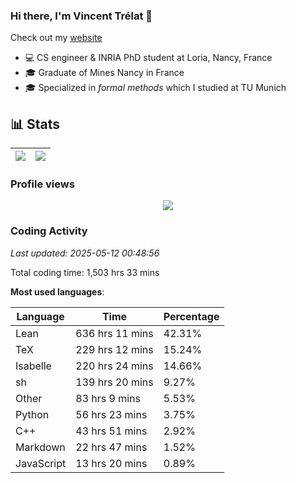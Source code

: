 ### Hi there, I'm Vincent Trélat 👋

Check out my [website](https://vtrelat.github.io)

-   💻 CS engineer & INRIA PhD student at Loria, Nancy, France
-   🎓 Graduate of Mines Nancy in France
-   🎓 Specialized in _formal methods_ which I studied at TU Munich

## 📊 **Stats**

| <img align="center" src="https://readme-stats.clckblog.space/api?username=VTrelat&show_icons=true&include_all_commits=true&theme=tokyonight&hide_border=true" /> | <img align="center" src="https://readme-stats.clckblog.space/api/top-langs/?username=VTrelat&layout=compact&theme=tokyonight&hide_border=true" /> |
| ---------------------------------------------------------------------------------------------------------------------------------------------------------------- | ------------------------------------------------------------------------------------------------------------------------------------------------- |

### Profile views

<p align="center">
 <img src="https://profile-counter.glitch.me/VTrelat/count.svg" />
</p>

<!--automations-->
### Coding Activity
_Last updated: 2025-05-12 00:48:56_

Total coding time: 1,503 hrs 33 mins

**Most used languages**:

| Language | Time | Percentage |
| ------------- | ------------- | ------------- |
| Lean | 636 hrs 11 mins | 42.31% |
| TeX | 229 hrs 12 mins | 15.24% |
| Isabelle | 220 hrs 24 mins | 14.66% |
| sh | 139 hrs 20 mins | 9.27% |
| Other | 83 hrs 9 mins | 5.53% |
| Python | 56 hrs 23 mins | 3.75% |
| C++ | 43 hrs 51 mins | 2.92% |
| Markdown | 22 hrs 47 mins | 1.52% |
| JavaScript | 13 hrs 20 mins | 0.89% |

